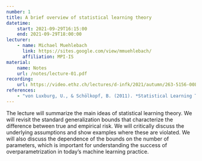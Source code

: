 ```yaml
---
number: 1
title: A brief overview of statistical learning theory
datetime:
    start: 2021-09-29T16:15:00
    end: 2021-09-29T18:00:00
lecturer: 
    - name: Michael Muehlebach
      link: https://sites.google.com/view/mmuehlebach/
      affiliation: MPI-IS
material: 
    name: Notes
    url: /notes/lecture-01.pdf
recording:
    url: https://video.ethz.ch/lectures/d-infk/2021/autumn/263-5156-00L/a1ba36a7-b9d9-4d8e-a400-9d5a64da0e86.html
references:
    - "von Luxburg, U., & Schölkopf, B. (2011). *Statistical Learning Theory: Models, Concepts, and Results.* In: *Handbook of the History of Logic, Volume 10: Inductive Logic* (pp. 651–706). Amsterdam: Elsevier. DOI:&nbsp;[10.1016/b978-0-444-52936-7.50016-1](https://doi.org/10.1016/b978-0-444-52936-7.50016-1)." 
---
```


The lecture will summarize the main ideas of statistical learning theory. 
We will revisit the standard generalization bounds that characterize the difference between true and empirical risk. 
We will critically discuss the underlying assumptions and show examples where these are violated. 
We will also discuss the dependence of the bounds on the number of parameters, which is important for understanding the success of overparametrization in today’s machine learning practice.